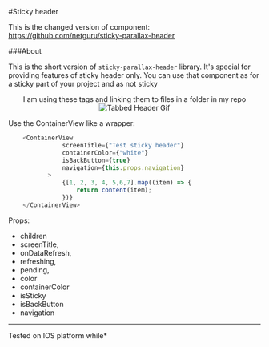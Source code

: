 #Sticky header

This is the changed version of component: https://github.com/netguru/sticky-parallax-header
 
 ###About
 
This is the short version of `sticky-parallax-header` library. It's special for providing features of sticky header only.
You can use that component as for a sticky part of your project and as not sticky


<div align="center" >
 
I am using these tags and linking them to files in a folder in my repo
![Tabbed Header Gif](./assets/componentPresentation.gif)
</div>


Use the ContainerView like a wrapper:

```js
    <ContainerView
               screenTitle={"Test sticky header"}
               containerColor={"white"}
               isBackButton={true}
               navigation={this.props.navigation}
           >
               {[1, 2, 3, 4, 5,6,7].map((item) => {
                   return content(item);
               })}
    </ContainerView>
```
Props:
*  children
*  screenTitle,
*  onDataRefresh,
*  refreshing,
*  pending,
*  color
* containerColor
* isSticky
* isBackButton
* navigation
 ---
Tested on IOS platform while*
